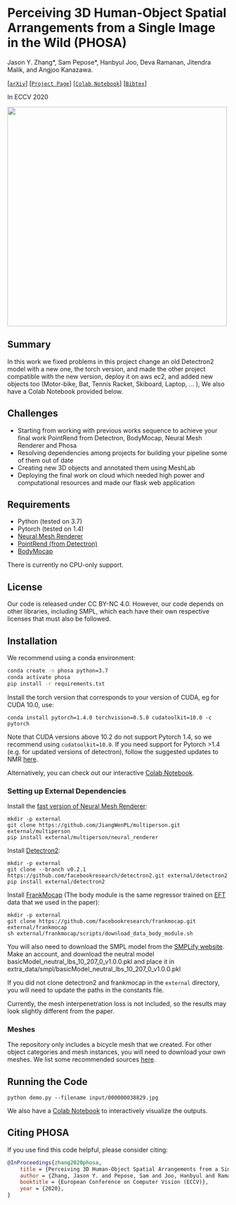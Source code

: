 # Perceiving 3D Human-Object Spatial Arrangements from a Single Image in the Wild (PHOSA)

Jason Y. Zhang*, Sam Pepose*, Hanbyul Joo, Deva Ramanan, Jitendra Malik, and Angjoo
Kanazawa.


[[`arXiv`](https://arxiv.org/abs/2007.15649)]
[[`Project Page`](https://jasonyzhang.com/phosa/)]
[[`Colab Notebook`](https://colab.research.google.com/drive/1QIoL2g0jdt5E-vYKCIojkIz21j3jyEvo?usp=sharing)]
[[`Bibtex`](#CitingPHOSA)]

In ECCV 2020

[<img src="doc/phosa_teaser.gif" width="500">](https://jasonyzhang.com/phosa/)

## Summary
In this work we fixed problems in this project change an old Detectron2 model with a new one, the torch version, and made the other project compatible with the new version, deploy it on aws ec2, and added new objects too (Motor-bike, Bat, Tennis Racket, Skiboard, Laptop, ... ), We also have a Colab Notebook provided below.

## Challenges
* Starting from working with previous works sequence to achieve your final work PointRend from Detectron, BodyMocap, Neural Mesh Renderer and Phosa
* Resolving dependencies among projects for building your pipeline some of them out of date
* Creating new 3D objects and annotated them using MeshLab
* Deploying the final work on cloud which needed high power and computational resources and made our flask web application
## Requirements
* Python (tested on 3.7)
* Pytorch (tested on 1.4)
* [Neural Mesh Renderer](https://github.com/JiangWenPL/multiperson/tree/master/neural_renderer)
* [PointRend (from Detectron)](https://github.com/facebookresearch/detectron2/tree/master/projects/PointRend)
* [BodyMocap](https://github.com/facebookresearch/frankmocap/)

There is currently no CPU-only support.

## License

Our code is released under CC BY-NC 4.0. However, our code depends on other libraries,
including SMPL, which each have their own respective licenses that must also be
followed.

## Installation

We recommend using a conda environment:

```bash
conda create -n phosa python=3.7
conda activate phosa
pip install -r requirements.txt
```

Install the torch version that corresponds to your version of CUDA, eg for CUDA 10.0,
use:
```
conda install pytorch=1.4.0 torchvision=0.5.0 cudatoolkit=10.0 -c pytorch
```
Note that CUDA versions above 10.2 do not support Pytorch 1.4, so we recommend using `cudatoolkit=10.0`. If you need support for Pytorch >1.4 (e.g. for updated versions of detectron), follow the suggested updates to NMR [here](https://github.com/facebookresearch/phosa/issues/3).

Alternatively, you can check out our interactive [Colab Notebook](https://colab.research.google.com/drive/1V_Ri6BU8nQ-THbFvKMx1M6c25gk41lPX?usp=sharing).

### Setting up External Dependencies

Install the [fast version of Neural Mesh Renderer](https://github.com/JiangWenPL/multiperson/tree/master/neural_renderer):
```
mkdir -p external
git clone https://github.com/JiangWenPL/multiperson.git external/multiperson
pip install external/multiperson/neural_renderer
```


Install [Detectron2](https://github.com/facebookresearch/detectron2/blob/master/INSTALL.md):
```
mkdir -p external
git clone --branch v0.2.1 https://github.com/facebookresearch/detectron2.git external/detectron2
pip install external/detectron2
```

Install [FrankMocap](https://github.com/facebookresearch/frankmocap) (The body module is the same regressor trained on [EFT](https://github.com/facebookresearch/eft) data that we used in the paper):
```
mkdir -p external
git clone https://github.com/facebookresearch/frankmocap.git external/frankmocap
sh external/frankmocap/scripts/download_data_body_module.sh
```

You will also need to download the SMPL model from the [SMPLify website](http://smplify.is.tue.mpg.de/). Make an account, and download the neutral model basicModel_neutral_lbs_10_207_0_v1.0.0.pkl and place it in extra_data/smpl/basicModel_neutral_lbs_10_207_0_v1.0.0.pkl


If you did not clone detectron2 and frankmocap in the `external` directory, you will need to update the paths in the constants file.

Currently, the mesh interpenetration loss is not included, so the results may look
slightly different from the paper.

### Meshes

The repository only includes a bicycle mesh that we created. For other object
categories and mesh instances, you will need to download your own meshes. We list some
recommended sources [here](doc/mesh.md).

## Running the Code

```
python demo.py --filename input/000000038829.jpg
```

We also have a [Colab Notebook](https://colab.research.google.com/drive/1V_Ri6BU8nQ-THbFvKMx1M6c25gk41lPX?usp=sharing)
to interactively visualize the outputs.


## <a name="CitingPHOSA"></a>Citing PHOSA

If you use find this code helpful, please consider citing:
```BibTeX
@InProceedings{zhang2020phosa,
    title = {Perceiving 3D Human-Object Spatial Arrangements from a Single Image in the Wild},
    author = {Zhang, Jason Y. and Pepose, Sam and Joo, Hanbyul and Ramanan, Deva and Malik, Jitendra and Kanazawa, Angjoo},
    booktitle = {European Conference on Computer Vision (ECCV)},
    year = {2020},
}
```
